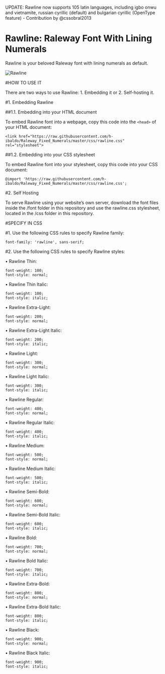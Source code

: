 UPDATE: Rawline now supports 105 latin languages, including igbo onwu and vietnamite, russian cyrillic (default) and bulgarian cyrillic (OpenType feature) - Contribution by @cssobral2013 

# Rawline: Raleway Font With Lining Numerals

Rawline is your beloved Raleway font with lining numerals as default.

![Rawline](https://raw.githubusercontent.com/h-ibaldo/Raleway_Fixed_Numerals/master/banner.jpg)

#HOW TO USE IT

There are two ways to use Rawline: 1. Embedding it or 2. Self-hosting it.


#1. Embedding Rawline


##1.1. Embedding into your HTML document

To embed Rawline font into a webpage, copy this code into the `<head>` of your HTML document:
   
    <link href="https://raw.githubusercontent.com/h-ibaldo/Raleway_Fixed_Numerals/master/css/rawline.css" rel="stylesheet"> 

##1.2. Embedding into your CSS stylesheet

To embed Rawline font into your stylesheet, copy this code into your CSS document:
   
    @import 'https://raw.githubusercontent.com/h-ibaldo/Raleway_Fixed_Numerals/master/css/rawline.css';


#2. Self Hosting

To serve Rawline using your website’s own server, download the font files inside the /font folder in this repository and use the rawline.css stylesheet, located in the /css folder in this repository.


#SPECIFY IN CSS

#1. Use the following CSS rules to specify Rawline family: 

    font-family: 'rawline', sans-serif; 

#2. Use the following CSS rules to specify Rawline styles:

• Rawline Thin:

    font-weight: 100;
    font-style: normal;

• Rawline Thin Italic:

    font-weight: 100;
    font-style: italic;

• Rawline Extra-Light:

    font-weight: 200;
    font-style: normal;

• Rawline Extra-Light Italic:

    font-weight: 200;
    font-style: italic;

• Rawline Light:

    font-weight: 300;
    font-style: normal;

• Rawline Light Italic:

    font-weight: 300;
    font-style: italic;

• Rawline Regular:

    font-weight: 400;
    font-style: normal;

• Rawline Regular Italic:

    font-weight: 400;
    font-style: italic;

• Rawline Medium:

    font-weight: 500;
    font-style: normal;

• Rawline Medium Italic:

    font-weight: 500;
    font-style: italic;

• Rawline Semi-Bold:

    font-weight: 600;
    font-style: normal;

• Rawline Semi-Bold Italic:

    font-weight: 600;
    font-style: italic;

• Rawline Bold:

    font-weight: 700;
    font-style: normal;

• Rawline Bold Italic:

    font-weight: 700;
    font-style: italic;

• Rawline Extra-Bold:

    font-weight: 800;
    font-style: normal;

• Rawline Extra-Bold Italic:

    font-weight: 800;
    font-style: italic;

• Rawline Black:

    font-weight: 900;
    font-style: normal;

• Rawline Black Italic:

    font-weight: 900;
    font-style: italic;


